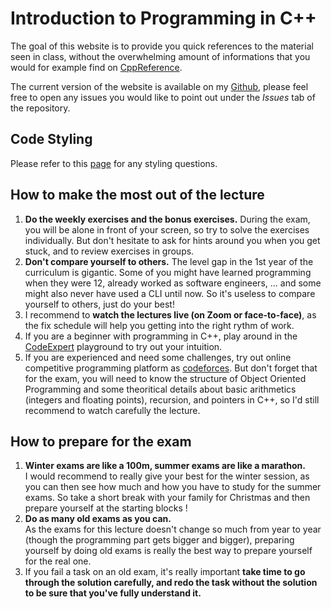 # Introduction to Programming in C++

The goal of this website is to provide you quick references to the material seen in class, without the overwhelming amount of informations that you would for example find on [CppReference](https://en.cppreference.com/w/). 

The current version of the website is available on my [Github](https://github.com/samuel0007/ethWb), please feel free to open any issues you would like to point out under the _Issues_ tab of the repository.

## Code Styling

Please refer to this [page](https://lec.inf.ethz.ch/ifmp/2021/guides/style/intro.html) for any styling questions.

## How to make the most out of the lecture

<ol class="list-decimal">
<li><b>Do the weekly exercises and the bonus exercises.</b> During the exam, you will be alone in front of your screen, so try to solve the exercises individually. But don't hesitate to ask for hints around you when you get stuck, and to review exercises in groups.</li>
<li><b>Don't compare yourself to others.</b> The level gap in the 1st year of the curriculum is gigantic. Some of you might have learned programming when they were 12, already worked as software engineers, ... and some might also never have used a CLI until now. So it's useless to compare yourself to others, just do your best!</li>
<li> I recommend to <b>watch the lectures live (on Zoom or face-to-face)</b>, as the fix schedule will help you getting into the right rythm of work.</li>
<li> If you are a beginner with programming in C++, play around in the <a href="https://expert.ethz.ch/">CodeExpert</a> playground to try out your intuition. </li>
<li> If you are experienced and need some challenges, try out online competitive programming platform as <a href="https://codeforces.com/">codeforces</a>. But don't forget that for the exam, you will need to know the structure of Object Oriented Programming and some theoritical details about basic arithmetics (integers and floating points), recursion, and pointers in C++, so I'd still recommend to watch carefully the lecture. </li>
</ol>

## How to prepare for the exam

<ol class="list-decimal">
<li><b> Winter exams are like a 100m, summer exams are like a marathon.</b></br> I would recommend to really give your best for the winter session, as you can then see how much and how you have to study for the summer exams. So take a short break with your family for Christmas and then prepare yourself at the starting blocks ! </li>
<li><b>Do as many old exams as you can.</b></br> As the exams for this lecture doesn't change so much from year to year (though the programming part gets bigger and bigger), preparing yourself by doing old exams is really the best way to prepare yourself for the real one.</li>
<li> If you fail a task on an old exam, it's really important <b>take time to go through the solution carefully, and redo the task without the solution to be sure that you've fully understand it.</b></li>
</ol>
